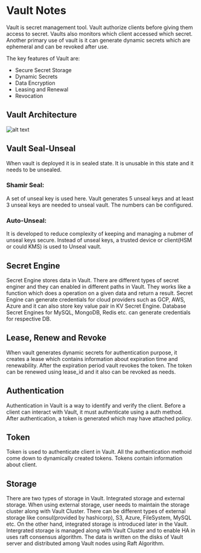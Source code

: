 # **Vault Notes**

Vault is secret management tool. Vault authorize clients before giving them access to secret. Vaults also monitors which client accessed which secret. Another primary use of vault is it can generate dynamic secrets which are ephemeral and can be revoked after use. 

The key features of Vault are: 

- Secure Secret Storage
- Dynamic Secrets
- Data Encryption
- Leasing and Renewal
- Revocation

## Vault Architecture

![alt text](https://github.com/Shaad7/Vault-Stufff/blob/master/images/vault-architecture.jpg?raw=true 
"Kubernetes Architecture")


## Vault Seal-Unseal

When vault is deployed it is in sealed state. It is unusable in this state and it needs to be unsealed.

### Shamir Seal:
A set of unseal key is used here. Vault generates 5 unseal keys and at least 3 unseal keys are needed to unseal vault. The numbers can be configured.
### Auto-Unseal:
It is developed to reduce complexity of keeping and managing a nubmer of unseal keys secure. Instead of unseal keys, a trusted device or client(HSM or could KMS) is used to Unseal vault.

## Secret Engine

Secret Engine stores data in Vault. There are different types of secret enginer and they can enabled in different paths in Vault. They works like a function which does a operation on a given data and return a result. Secret Engine can generate credentials for cloud providers such as GCP, AWS, Azure and it can also store key value pair in KV Secret Engine. Database Secret Engines for MySQL, MongoDB, Redis etc. can generate credentials for respective DB.


## Lease, Renew and Revoke

When vault generates dynamic secrets for authentication purpose, it creates a lease which contains information about expiration time and renewability. After the expiration period vault revokes the token. The token can be renewed using lease_id and it also can be revoked as needs.

## Authentication

Authentication in Vault is a way to identify and verify the client. Before a client can interact with Vault, it must authenticate using a auth method. After authentication, a token is generated which may have attached policy.

## Token

Token is used to authenticate client in Vault. All the authentication methoid come down to dynamically created tokens. Tokens contain information about client.

## Storage

There are two types of storage in Vault. Integrated storage and external storage. When using external storage, user needs to maintain the storage cluster along with Vault Cluster. There can be different types of external storage like consul(provided by hashicorp), S3, Azure, FileSystem, MySQL etc. On the other hand, integrated storage is introduced later in the Vault. Intergrated storage is managed along with Vault Cluster and to enable HA in uses raft consensus algorithm. The data is written on the disks of Vault server and distributed among Vault nodes using Raft Algorithm.


